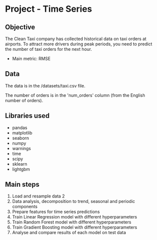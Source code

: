 # Project - Time Series


## Objective

The Clean Taxi company has collected historical data on taxi orders at airports. To attract more drivers during peak periods, you need to predict the number of taxi orders for the next hour.
- Main metric: RMSE


## Data

The data is in the /datasets/taxi.csv file.

The number of orders is in the 'num_orders' column (from the English number of orders).

## Libraries used

- pandas
- matplotlib
- seaborn
- numpy
- warnings
- time
- scipy
- sklearn
- lightgbm


## Main steps

1. Load and resample data 2
2. Data analysis, decomposition to trend, seasonal and periodic components
3. Prepare features for time series predictions
4. Train Linear Regression model with different hyperparameters
5. Train Random Forest model with different hyperparameters
6. Train Gradient Boosting model with different hyperparameters
7. Analyse and compare results of each model on test data
